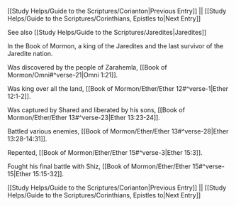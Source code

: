 [[Study Helps/Guide to the Scriptures/Corianton|Previous Entry]]  ||  [[Study Helps/Guide to the Scriptures/Corinthians, Epistles to|Next Entry]]

 See also [[Study Helps/Guide to the Scriptures/Jaredites|Jaredites]]

 In the Book of Mormon, a king of the Jaredites and the last survivor of the Jaredite nation.

 Was discovered by the people of Zarahemla, [[Book of Mormon/Omni#^verse-21|Omni 1:21]].

 Was king over all the land, [[Book of Mormon/Ether/Ether 12#^verse-1|Ether 12:1-2]].

 Was captured by Shared and liberated by his sons, [[Book of Mormon/Ether/Ether 13#^verse-23|Ether 13:23-24]].

 Battled various enemies, [[Book of Mormon/Ether/Ether 13#^verse-28|Ether 13:28-14:31]].

 Repented, [[Book of Mormon/Ether/Ether 15#^verse-3|Ether 15:3]].

 Fought his final battle with Shiz, [[Book of Mormon/Ether/Ether 15#^verse-15|Ether 15:15-32]].

[[Study Helps/Guide to the Scriptures/Corianton|Previous Entry]]  ||  [[Study Helps/Guide to the Scriptures/Corinthians, Epistles to|Next Entry]]